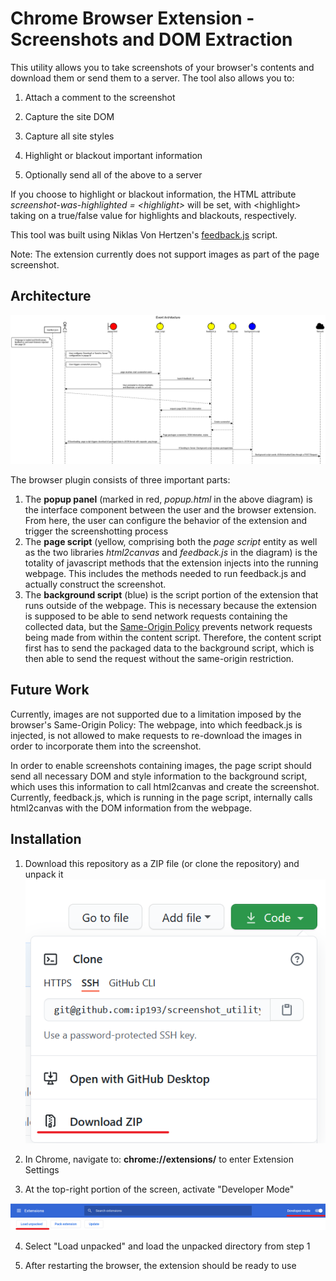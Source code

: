 # Chrome Browser Extension - Screenshots and DOM Extraction

This utility allows you to take screenshots of your browser's contents and download them or send them to a server.
The tool also allows you to: 

1. Attach a comment to the screenshot

2. Capture the site DOM

3. Capture all site styles

4. Highlight or blackout important information

5. Optionally send all of the above to a server

If you choose to highlight or blackout information, the HTML attribute *screenshot-was-highlighted = \<highlight\>* will be set, with \<highlight\> taking on a true/false value for highlights and blackouts, respectively.

This tool was built using Niklas Von Hertzen's [feedback.js](https://experiments.hertzen.com/jsfeedback/) script.

Note: The extension currently does not support images as part of the page screenshot. 

## Architecture

![Alt text](readme/browser_screenshot_sequence_diagram.png?raw=true "Sequence diagram for the application")

The  browser plugin consists of three important parts:

1. The **popup panel** (marked in red, *popup.html* in the above diagram) is the interface component between the user and the browser extension. From here, the user can configure the behavior of the extension and trigger the screenshotting process
2. The **page script** (yellow, comprising both the *page script* entity as well as the two libraries *html2canvas* and *feedback.js* in the diagram) is the totality of javascript methods that the extension injects into the running webpage. This includes the methods needed to run feedback.js and actually construct the screenshot.
3. The **background script** (blue) is the script portion of the extension that runs outside of the webpage. This is necessary because the extension is supposed to be able to send network requests containing the collected data, but the [Same-Origin Policy](https://en.wikipedia.org/wiki/Same-origin_policy) prevents network requests being made from within the content script. Therefore, the content script first has to send the packaged data to the background script, which is then able to send the request without the same-origin restriction.

## Future Work

Currently, images are not supported due to a limitation imposed by the browser's Same-Origin Policy: The webpage, into which feedback.js is injected, is not allowed to make requests to re-download the images in order to incorporate them into the screenshot. 

In order to enable screenshots containing images, the page script should send all necessary DOM and style information to the background script, which uses this information to call html2canvas and create the screenshot. Currently, feedback.js, which is running in the page script, internally calls html2canvas with the DOM information from the webpage. 

## Installation

1. Download this repository as a ZIP file (or clone the repository) and unpack it
![Alt text](readme/download_zip.png?raw=true "Download as ZIP")

2. In Chrome, navigate to: **chrome://extensions/** to enter Extension Settings

3. At the top-right portion of the screen, activate "Developer Mode"

![Alt text](readme/extensions_menu_devmode.png?raw=true "Developer Mode")

4. Select "Load unpacked" and load the unpacked directory from step 1

5. After restarting the browser, the extension should be ready to use
